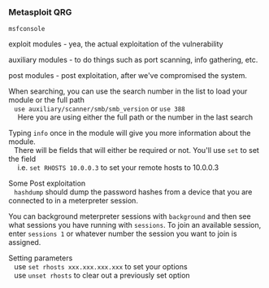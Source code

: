 ### Metasploit QRG  

`msfconsole`

exploit modules - yea, the actual exploitation of the vulnerability



auxiliary modules - to do things such as port scanning, info gathering, etc.



post modules - post exploitation, after we've compromised the system.




When searching, you can use the search number in the list to load your module or the full path  
&ensp;	`use auxiliary/scanner/smb/smb_version` or `use 388`  
&ensp;&ensp;		Here you are using either the full path or the number in the last search  

Typing `info` once in the module will give you more information about the module.  
&ensp;	There will be fields that will either be required or not.  You'll use `set` to set the field  
&ensp;&ensp;		i.e. `set RHOSTS 10.0.0.3` to set your remote hosts to 10.0.0.3  

Some Post exploitation  
&ensp;	`hashdump` should dump the password hashes from a device that you are connected to in a meterpreter session.  

You can background meterpreter sessions with `background` and then see what sessions you have running with `sessions`.  To join an available session, enter `sessions 1` or whatever number the session you want to join is assigned.  

Setting parameters  
&ensp;	use `set rhosts xxx.xxx.xxx.xxx` to set your options  
&ensp;	use `unset rhosts` to clear out a previously set option  